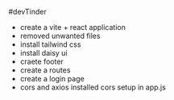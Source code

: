 #devTinder 


- create a vite + react application 
- removed unwanted files 
- install tailwind css
- install daisy ui 
- craete footer 
- create a routes 
- create a login  page 
- cors and axios installed cors setup in app.js 
